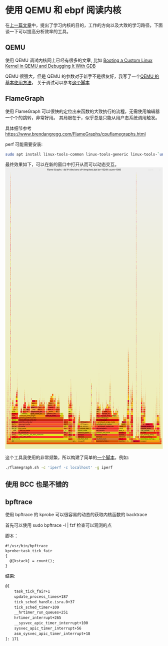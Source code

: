 # 使用 QEMU 和 ebpf 阅读内核

在[上一篇文章](https://martins3.github.io/kernel/learn-linux-kernel.html)中，提出了学习内核的目的，工作的方向以及大致的学习路径，下面谈一下可以提高分析效率的工具。

## QEMU
使用 QEMU 调试内核网上已经有很多的文章, 比如 [Booting a Custom Linux Kernel in QEMU and Debugging It With GDB](http://nickdesaulniers.github.io/blog/2018/10/24/booting-a-custom-linux-kernel-in-qemu-and-debugging-it-with-gdb/)

QEMU 很强大，但是 QEMU 的参数对于新手不是很友好，我写了一个[QEMU 的基本使用方法](https://martins3.github.io/qemu/manual.html)，
关于调试可以参考[这个脚本](https://github.com/Martins3/Martins3.github.io/blob/master/docs/qemu/sh/alpine.sh)

## FlameGraph
使用 FlameGraph 可以很快的定位出来函数的大致执行的流程，无需使用编辑器一个个的跳转，非常好用。
其局限在于，似乎总是只能从用户态系统调用触发。

具体细节参考 https://www.brendangregg.com/FlameGraphs/cpuflamegraphs.html

perf 可能需要安装:
```sh
sudo apt install linux-tools-common linux-tools-generic linux-tools-`uname -r`
```

最终效果如下，可以在新的窗口中打开从而可以动态交互。
![](./img/dd.svg)

这个工具我使用的非常频繁，所以构建了简单的[一个脚本](https://github.com/Martins3/Martins3.github.io/blob/master/docs/kernel/code/flamegraph.sh)，例如:

```sh
./flamegraph.sh -c 'iperf -c localhost' -g iperf
```
## 使用 BCC 也是不错的

## bpftrace
使用 bpftrace 的 kprobe 可以很容易的动态的获取内核函数的 backtrace

首先可以使用 sudo bpftrace -l | fzf 检查可以观测的点

脚本：
```bt
#!/usr/bin/bpftrace
kprobe:task_tick_fair
{
  @[kstack] = count();
}
```

结果:
```txt
@[
    task_tick_fair+1
    update_process_times+187
    tick_sched_handle.isra.0+37
    tick_sched_timer+109
    __hrtimer_run_queues+251
    hrtimer_interrupt+265
    __sysvec_apic_timer_interrupt+100
    sysvec_apic_timer_interrupt+56
    asm_sysvec_apic_timer_interrupt+18
]: 171
```

<!-- ## [ ] gcov -->

<!-- ## TODO -->
<!-- - [ ] 将 QEMU 的基本使用变为一个单独的文章分析一下 -->
<!--   - 分析各种常用的技术 -->
